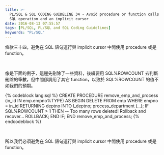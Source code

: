 ```yaml
---
title: >-
  PL/SQL & SQL CODING GUIDELINE 34 - Avoid procedure or function calls between a
  SQL operation and an implicit cursor
date: 2016-08-13 07:55:57
tags: [PL/SQL, PL/SQL and SQL Coding Guidelines]
keywords: "PL/SQL"
---
```


條款三十四，避免在 SQL 語句運行與 implicit cursor 中間使用 procedure 或是 function。  

<!-- More -->

<br/>


像是下面的例子，這邊先刪除了一些資料，後續要用 SQL%ROWCOUNT 去判斷刪除的筆數，但中間卻調用了其它 function，以致於 SQL%ROWCOUNT 的值不如我們的預期。  

{% codeblock lang:sql %}
CREATE PROCEDURE remove_emp_and_process (in_id IN emp.empno%TYPE) 
AS 
BEGIN 
    DELETE FROM emp 
        WHERE empno = in_id 
    RETURNING deptno INTO l_deptno; 
    process_department (...); 
    IF SQL%ROWCOUNT > 1 
    THEN 
        -- Too many rows deleted! Rollback and recover... 
        ROLLBACK; 
    END IF; 
END remove_emp_and_process;
{% endcodeblock %}

<br/>


所以我們必須避免在 SQL 語句運行與 implicit cursor 中間使用 procedure 或是 function。
